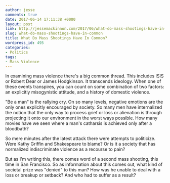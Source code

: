 ```yaml
---
author: jesse
comments: true
date: 2017-06-14 17:11:38 +0000
layout: post
link: http://jessemackinnon.com/2017/06/what-do-mass-shootings-have-in-common/
slug: what-do-mass-shootings-have-in-common
title: What Do Mass Shootings Have In Common?
wordpress_id: 495
categories:
- Politics
tags:
- Mass Violence
---
```


In examining mass violence there's a big common thread. This includes ISIS or Robert Dear or James Hodgkinson. It transcends ideology. When one of these events transpires, you can count on some combination of two factors: an explicitly misogynistic attitude, and a history of domestic violence.

"Be a man" is the rallying cry. On so many levels, negative emotions are the only ones explicitly encouraged by society. So many men have internalized the notion that the only way to process grief or loss or alienation is through projecting it onto our environment in the worst ways possible. How many movies have we seen where a man's catharsis is achieved only after a bloodbath?

So mere minutes after the latest attack there were attempts to politicize. Were Kathy Griffin and Shakespeare to blame? Or is it a society that has normalized indiscriminate violence as a recourse to pain?

But as I'm writing this, there comes word of a second mass shooting, this time in San Francisco. So as information about this comes out, what kind of societal prize was "denied" to this man? How was he unable to deal with a loss or breakup or setback? And who had to suffer as a result?
